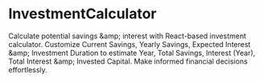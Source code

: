 # InvestmentCalculator
Calculate potential savings &amp;amp; interest with  React-based investment calculator. Customize Current Savings, Yearly Savings, Expected Interest &amp;amp; Investment Duration to estimate Year, Total Savings, Interest (Year), Total Interest &amp;amp; Invested Capital. Make informed financial decisions effortlessly.
